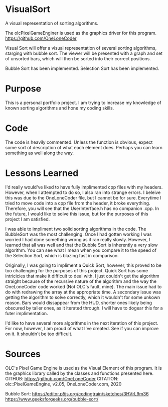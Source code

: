 # VisualSort
A visual representation of sorting algorithms. 

The olcPixelGameEnginer is used as the graphics driver for this program.
https://github.com/OneLoneCoder

Visual Sort will offer a visual representation of several sorting algorithms, starging with bubble sort. The viewer will be presented with a graph and set of unsorted bars, which will then be sorted into their correct positions. 

Bubble Sort has been implemented.
Selection Sort has been implemented.

# Purpose
This is a personal portfolio project. I am trying to increase my knowledge of known sorting algorithms and hone my coding skills. 

# Code
The code is heavily commented. Unless the function is obvious, expect some sort of description of what each element does. Perhaps you can learn something as well along the way. 

# Lessons Learned
I'd really would've liked to have fully implimented cpp files with my headers. However, when I attempted to do so, I also ran into strange errors. I beleive this was due to the OneLoneCoder file, but I cannot be for sure. Everytime I tried to move code into a cpp file from the header, it broke everything. Therefore, you will see that the UserInterface.h has no companion .cpp. In the future, I would like to solve this issue, but for the purposes of this project I am satisfied. 

I was able to impliment two solid sorting algorithms in the code. The BubbleSort was the most challenging. Once I had gotten working I was worried I had done something wrong as it ran really slowly. However, I learned that all was well and that the Bubble Sort is inherently a very slow algorithm. You can see what I mean when you compare it to the speed of the Selection Sort, which is blazing fast in comparison.

Originally, I was going to impliment a Quick Sort, however, this proved to be too challenging for the purposes of this project. Quick Sort has some intricicies that make it difficult to deal with. I just couldn't get the algorithm straight because of the recursive nature of the algorithm and the way the OneLoneCoder code worked (Not OLC's fault, mine). The main issue had to do with redrawing the array at the appropriate time. A secondary issue was getting the algorithm to solve correctly, which it wouldn't for some unkown reason. Bars would dissappear from the HUD, shorter ones likely being obscured by taller ones, as it iterated through. I will have to dogear this for a futer implimentation. 

I'd like to have several more algorithms in the next iteration of this project. For now, however, I am proud of what I've created. See if you can improve on it. It shouldn't be too difficult. 

# Sources
OLC's Pixel Game Engine is used as the Visual Element 
     of this program. It is the graphics library called by the
     classes and functions presented here.
     GITHUB:     https://github.com/OneLoneCoder 
     CITATION:   olc::PixelGameEngine, v2.05, OneLoneCoder.com, 2020
     
Bubble Sort:
https://editor.p5js.org/codingtrain/sketches/3HVrL9m36
https://www.geeksforgeeks.org/bubble-sort/
